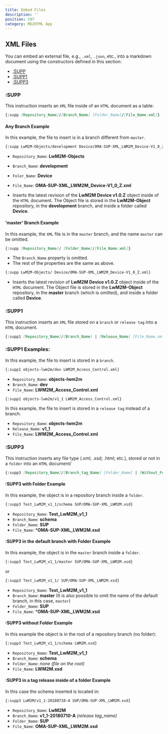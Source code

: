 ```yaml
---
title: Embed Files
description: ''
position: 197
category: MD2HTML App
---
```


## XML Files
You can embed an external file, e.g., `.xml`, `.json`, etc., into a markdown document using the constructors defined in this section:

* [:SUPP](#:supp)
* [:SUPP1](#:supp1)
* [:SUPP3](#:supp3)

### :SUPP
This instruction inserts an `XML` file inside of an `HTML` document as a table:
```md
{:supp [Repository_Name]/[Branch_Name] [Folder_Name]/[File_Name.xml]}
```

#### Any Branch Example
In this example, the file to insert is in a branch different from `master`.

```md
{:supp LwM2M-Objects/development Device/OMA-SUP-XML_LWM2M_Device-V1_0_Z.xml}
```

* `Repository_Name`: **LwM2M-Objects**
* `Branch_Name`:     **development**
* `Foler_Name`:      **Device**
* `File_Name`:       **OMA-SUP-XML_LWM2M_Device-V1_0_Z.xml**

* Inserts the latest revision of the **LwM2M Device v1.0.Z** object inside of the `HTML` document. The Object file is stored in the **LwM2M-Object** repository, in the **development** branch, and inside a folder called **Device**.

#### 'master' Branch Example
In this example, the `XML` file is in the `master` branch, and the name `master` can be omitted.

```md
{:supp [Repository_Name]/ [Folder_Name]/[File_Name.xml]}
```
* The `Branch_Name` property is omitted.
* The rest of the properties are the same as above.

```md
{:supp LwM2M-Objects/ Device/OMA-SUP-XML_LWM2M_Device-V1_0_Z.xml}
```
* Inserts the latest revision of **LwM2M Device v1.0.Z** object inside of the `HTML` document. The Object file is stored in the **LwM2M-Object** repository, in the **master** branch (which is omitted), and inside a folder called **Device**.

### :SUPP1
This instruction inserts an `XML` file stored on a `branch` or `release tag` into a `HTML` document.

```md
{:supp1 [Repository_Name]/[Branch_Name] | [Release_Name] [File_Name.xml]}
```

### :SUPP1 Examples:
In this example, the file to insert is stored in a `branch`.

```md
{:supp1 objects-lwm2m/dev LWM2M_Access_Control.xml}
```
* `Repository_Name`: **objects-lwm2m**
* `Branch_Name`:     **dev**
* `File_Name`:       **LWM2M_Access_Control.xml**

```md
{:supp1 objects-lwm2m/v1_1 LWM2M_Access_Control.xml}
```
In this example, the file to insert is stored in a `release tag` instead of a branch.

* `Repository_Name`: **objects-lwm2m**
* `Release_Name`:    **v1_1**
* `File_Name`:       **LWM2M_Access_Control.xml**

### :SUPP3
This instruction inserts any file type (.xml; .xsd; .html; etc.), stored or not in a `folder` into an `HTML` document/

```md
{:supp3 [Repository_Name]/[Branch_tag_Name] [Folder_Name] | [Without_Folder]/[File_Name.extension]}
```

#### :SUPP3 with Folder Example
In this example, the object is in a repository branch inside a `folder`.

```md
{:supp3 Test_LwM2M_v1_1/schema SUP/OMA-SUP-XML_LWM2M.xsd}
```

* `Repository_Name`: **Test_LwM2M_v1_1**
* `Branch_Name`:     **schema**
* `Folder_Name`:     **SUP**
* `File_Name`:       ***OMA-SUP-XML_LWM2M.xsd**

#### :SUPP3 in the default branch with Folder Example
In this example, the object is in the `master` branch inside a `folder`.

```md
{:supp3 Test_LwM2M_v1_1/master SUP/OMA-SUP-XML_LWM2M.xsd}
```
or

```md
{:supp3 Test_LwM2M_v1_1/ SUP/OMA-SUP-XML_LWM2M.xsd}
```

* `Repository_Name`: **Test_LwM2M_v1_1**
* `Branch_Name`:     **master** (It is also possible to omit the name of the default branch, in this case, `master`)
* `Folder_Name`:     **SUP**
* `File_Name`:       ***OMA-SUP-XML_LWM2M.xsd**

#### :SUPP3 without Folder Example
In this example the object is in the root of a repository branch (no folder):

```md
{:supp3 Test_LwM2M_v1_1/schema LWM2M.xsd}
```

* `Repository_Name`: **Test_LwM2M_v1_1**
* `Branch_Name`:     **schema**
* `Folder_Name`:     *none (file on the root)*
* `File_Name`:       **LWM2M.xsd**

#### :SUPP3 in a tag release inside of a folder Example

In this case the schema inserted is located in:

```md
{:supp3 LwM2M/v1_1-20180710-A SUP/OMA-SUP-XML_LWM2M.xsd}
```

* `Repository_Name`: **LwM2M**
* `Branch_Name`:     **v1_1-20180710-A** *(release tag_name)*
* `Folder_Name`:     **SUP**
* `File_Name`:       **OMA-SUP-XML_LWM2M.xsd**

